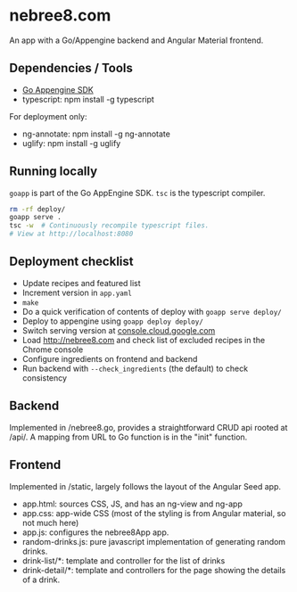 # nebree8.com

An app with a Go/Appengine backend and Angular Material frontend.

## Dependencies / Tools

- [Go Appengine SDK](https://cloud.google.com/appengine/downloads#Google_App_Engine_SDK_for_Go)
- typescript: npm install -g typescript

For deployment only:

- ng-annotate: npm install -g ng-annotate
- uglify: npm install -g uglify

## Running locally

`goapp` is part of the Go AppEngine SDK. `tsc` is the typescript compiler.

```bash
rm -rf deploy/
goapp serve .
tsc -w  # Continuously recompile typescript files.
# View at http://localhost:8080
```

## Deployment checklist

* Update recipes and featured list
* Increment version in `app.yaml`
* `make`
* Do a quick verification of contents of deploy with `goapp serve deploy/`
* Deploy to appengine using `goapp deploy deploy/`
* Switch serving version at [console.cloud.google.com](https://console.cloud.google.com/appengine/versions?project=nebree8&serviceId=default)
* Load http://nebree8.com and check list of excluded recipes in the Chrome console
* Configure ingredients on frontend and backend
* Run backend with `--check_ingredients` (the default) to check consistency

## Backend

Implemented in /nebree8.go, provides a straightforward CRUD api rooted at /api/.
A mapping from URL to Go function is in the "init" function.

## Frontend

Implemented in /static, largely follows the layout of the Angular Seed app.

- app.html: sources CSS, JS, and has an ng-view and ng-app
- app.css: app-wide CSS (most of the styling is from Angular material, so not much here)
- app.js: configures the nebree8App app.
- random-drinks.js: pure javascript implementation of generating random drinks.
- drink-list/\*: template and controller for the list of drinks
- drink-detail/\*: template and controllers for the page showing the details of a drink.
